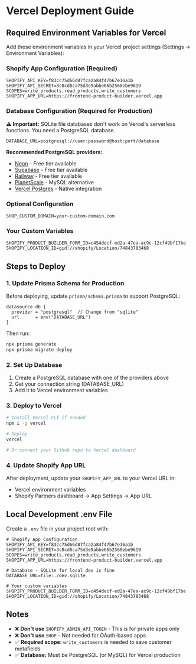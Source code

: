 # Vercel Deployment Guide

## Required Environment Variables for Vercel

Add these environment variables in your Vercel project settings (Settings → Environment Variables):

### Shopify App Configuration (Required)
```
SHOPIFY_API_KEY=f83cc75d66d87fca2a84f47b67e16a1b
SHOPIFY_API_SECRET=3c0cd8ca75d3e9abbe66b2568ebe9619
SCOPES=write_products,read_products,write_customers
SHOPIFY_APP_URL=https://frontend-product-builder.vercel.app
```

### Database Configuration (Required for Production)
**⚠️ Important:** SQLite file databases don't work on Vercel's serverless functions. You need a PostgreSQL database.

```
DATABASE_URL=postgresql://user:password@host:port/database
```

**Recommended PostgreSQL providers:**
- [Neon](https://neon.tech) - Free tier available
- [Supabase](https://supabase.com) - Free tier available  
- [Railway](https://railway.app) - Free tier available
- [PlanetScale](https://planetscale.com) - MySQL alternative
- [Vercel Postgres](https://vercel.com/storage/postgres) - Native integration

### Optional Configuration
```
SHOP_CUSTOM_DOMAIN=your-custom-domain.com
```

### Your Custom Variables
```
SHOPIFY_PRODUCT_BUILDER_FORM_ID=c454decf-ed2a-47ea-ac9c-12cf49bf17be
SHOPIFY_LOCATION_ID=gid://shopify/Location/74843783468
```

## Steps to Deploy

### 1. Update Prisma Schema for Production

Before deploying, update `prisma/schema.prisma` to support PostgreSQL:

```prisma
datasource db {
  provider = "postgresql"  // Change from "sqlite"
  url      = env("DATABASE_URL")
}
```

Then run:
```bash
npx prisma generate
npx prisma migrate deploy
```

### 2. Set Up Database

1. Create a PostgreSQL database with one of the providers above
2. Get your connection string (DATABASE_URL)
3. Add it to Vercel environment variables

### 3. Deploy to Vercel

```bash
# Install Vercel CLI if needed
npm i -g vercel

# Deploy
vercel

# Or connect your GitHub repo to Vercel dashboard
```

### 4. Update Shopify App URL

After deployment, update your `SHOPIFY_APP_URL` to your Vercel URL in:
- Vercel environment variables
- Shopify Partners dashboard → App Settings → App URL

## Local Development .env File

Create a `.env` file in your project root with:

```env
# Shopify App Configuration
SHOPIFY_API_KEY=f83cc75d66d87fca2a84f47b67e16a1b
SHOPIFY_API_SECRET=3c0cd8ca75d3e9abbe66b2568ebe9619
SCOPES=write_products,read_products,write_customers
SHOPIFY_APP_URL=https://frontend-product-builder.vercel.app

# Database - SQLite for local dev is fine
DATABASE_URL=file:./dev.sqlite

# Your custom variables
SHOPIFY_PRODUCT_BUILDER_FORM_ID=c454decf-ed2a-47ea-ac9c-12cf49bf17be
SHOPIFY_LOCATION_ID=gid://shopify/Location/74843783468
```

## Notes

- ❌ **Don't use** `SHOPIFY_ADMIN_API_TOKEN` - This is for private apps only
- ❌ **Don't use** `SHOP` - Not needed for OAuth-based apps
- ✅ **Required scope:** `write_customers` is needed to save customer metafields
- ✅ **Database:** Must be PostgreSQL (or MySQL) for Vercel production

